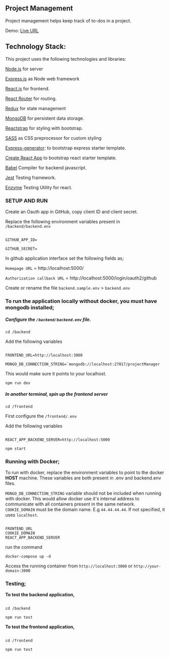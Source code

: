 ## Project Management

Project management helps keep track of to-dos in a project.

Demo: [Live URL](http://34.86.12.67:3000)

## Technology Stack:

This project uses the following technologies and libraries:

[Node.js](https://nodejs.org/en/) for server

[Express.js](http://expressjs.com/) as Node web framework

[React.js](https://reactjs.org) for frontend.

[React Router](https://reacttraining.com/react-router/) for routing.

[Redux](https://redux.js.org/basics/usagewithreact) for state management

[MongoDB](https://www.mongodb.com/) for persistent data storage.

[Reactstrap](https://reactstrap.github.io/) for styling with bootstrap.

[SASS](https://sass-lang.com/) as CSS preprocessor for custom styling

[Express-generator](https://expressjs.com/en/starter/generator.html): to bootstrap express starter template.

[Create React App](https://github.com/facebook/create-react-app) to bootstrap react starter template.

[Babel](https://babeljs.io/) Compiler for backend javascript.

[Jest](https://jestjs.io/) Testing framework.

[Enzyme](https://enzymejs.github.io/enzyme/) Testing Utility for react.

### SETUP AND RUN

Create an Oauth app in GitHub, copy client ID and client secret.

Replace the following environment variables present in `/backend/backend.env`

```

GITHUB_APP_ID=

GITHUB_SECRET=

```

In github application interface set the following fields as;

`Homepage URL` = http://localhost:5000/

`Authorization callback URL` = http://localhost:5000/login/oauth2/github

Create or rename the file `backend.sample.env` > `backend.env`

### To run the application locally without docker, you must have mongodb installed;

##### Configure the `/backend/backend.env` file.

`cd /backend`

Add the following variables

```

FRONTEND_URL=http://localhost:3000

MONGO_DB_CONNECTION_STRING=`mongodb://localhost:27017/projectManager

```

This would make sure it points to your localhost.

`npm run dev`

##### In another terminal, spin up the frontend server

`cd /frontend`

First configure the `/frontend/.env`

Add the following variables

```

REACT_APP_BACKEND_SERVER=http://localhost:5000

```

`npm start`

### Running with Docker;

To run with docker, replace the environment variables to point to the docker **HOST** machine. These variables are both present in .env and backend.env files.

`MONGO_DB_CONNECTION_STRING` variable should not be included when running with docker.
This would allow docker use it's internal address to communicate with all containers present in the same network.
`COOKIE_DOMAIN` must be the domain name.
E.g `44.44.44.44`. If not specified, it uses `localhost`.

```

FRONTEND_URL
COOKIE_DOMAIN
REACT_APP_BACKEND_SERVER

```

run the command

`docker-compose up -d`

Access the running container from `http://localhost:3000` or `http://your-domain:3000`

### Testing;

**To test the backend application,**

```

cd /backend

npm run test

```

**To test the frontend application,**

```

cd /frontend

npm run test

```
